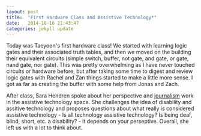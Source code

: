 ```yaml
---
layout: post
title:  "First Hardware Class and Assistive Technology*"
date:   2014-10-16 21:43:47
categories: jekyll update
---
```

Today was Taeyoon's first hardware class! We started with learning logic gates and their associated truth tables, and then we moved on the building their equivalent circuits (simple switch, buffer, not gate, and gate, or gate, nand gate, nor gate). This was pretty overwhelming as I have never touched circuits or hardware before, but after taking some time to digest and review logic gates with Rachel and Zan things started to make a little more sense. I got as far as creating the buffer with some help from Jonas and Zach.

After class, Sara Hendren spoke about her perspective and [journalism](http://ablersite.org/) work in the assistive technology space. She challenges the idea of disability and assitive technology and proposes questions about what really is considered assistive technology - Is all technology assistive technology? Is being deaf, blind, short, etc. a disability? - it depends on your perseptive. Overall, she left us with a lot to think about.
